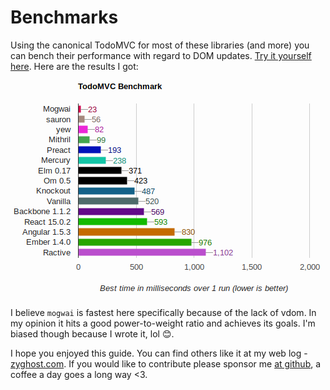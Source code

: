 # Benchmarks

Using the canonical TodoMVC for most of these libraries (and more) you can bench
their performance with regard to DOM updates.
[Try it yourself here](http://schell.github.io/mogwai/todomvc/perf/). Here are
the results I got:

![rust todomvc bench](./img/perf.png)

I believe `mogwai` is fastest here specifically because of the lack of vdom. In
my opinion it hits a good power-to-weight ratio and achieves its goals. I'm
biased though because I wrote it, lol 😊.

I hope you enjoyed this guide. You can find others like it at my web log -
[zyghost.com][z]. If you would like to contribute please sponsor me [at github][g],
a coffee a day goes a long way <3.

[z]: https://zyghost.com
[g]: https://github.com/schell
